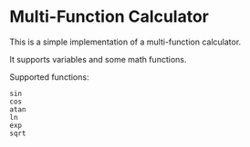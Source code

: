 Multi-Function Calculator
=========================

This is a simple implementation of a multi-function calculator.

It supports variables and some math functions.

Supported functions:

    sin
    cos
    atan
    ln
    exp
    sqrt


